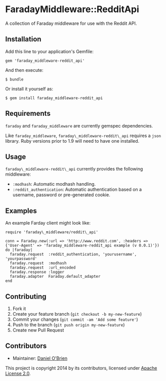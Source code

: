 # FaradayMiddleware::RedditApi

A collection of Faraday middleware for use with the Reddit API.

## Installation

Add this line to your application's Gemfile:

    gem 'faraday_middleware-reddit_api'

And then execute:

    $ bundle

Or install it yourself as:

    $ gem install faraday_middleware-reddit_api

## Requirements

`faraday` and `faraday_middleware` are currently gemspec dependencies.

Like `faraday_middleware`, `faraday\_middleware-reddit\_api` requires a `json` library. Ruby versions prior to 1.9 will need to have one installed.

## Usage

`faraday\_middleware-reddit\_api` currently provides the following middleware:

  * `:modhash`: Automatic modhash handling.
  * `:reddit_authentication`: Automatic authentication based on a username, password or pre-generated cookie.

## Examples

An example Farday client might look like:

    require 'faraday\_middleware/reddit\_api'

    conn = Faraday.new(:url => 'http://www.reddit.com', :headers => {'User-Agent' => 'faraday_middleware-reddit_api example (v 0.0.1)'}) do |faraday|
      faraday.request  :reddit_authentication, 'yourusername', 'yourpassword'
      faraday.request  :modhash
      faraday.request  :url_encoded
      faraday.response :logger
      faraday.adapter  Faraday.default_adapter
    end

## Contributing

1. Fork it
2. Create your feature branch (`git checkout -b my-new-feature`)
3. Commit your changes (`git commit -am 'Add some feature'`)
4. Push to the branch (`git push origin my-new-feature`)
5. Create new Pull Request

Contributors
------------

  * Maintainer: [Daniel O'Brien](http://github.com/dobs)

This project is copyright 2014 by its contributors, licensed under [Apache License 2.0](https://github.com/dobs/faraday_middleware-reddit_api/blob/master/LICENSE).
